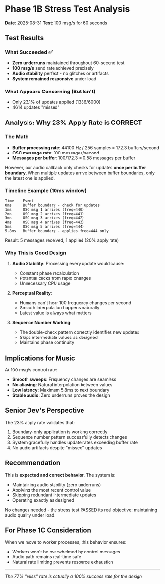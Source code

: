# Phase 1B Stress Test Analysis

**Date**: 2025-08-31
**Test**: 100 msg/s for 60 seconds

## Test Results

### What Succeeded ✅
- **Zero underruns** maintained throughout 60-second test
- **100 msg/s** send rate achieved precisely
- **Audio stability** perfect - no glitches or artifacts
- **System remained responsive** under load

### What Appears Concerning (But Isn't) 
- Only 23.1% of updates applied (1386/6000)
- 4614 updates "missed"

## Analysis: Why 23% Apply Rate is CORRECT

### The Math
- **Buffer processing rate**: 44100 Hz / 256 samples = 172.3 buffers/second
- **OSC message rate**: 100 messages/second
- **Messages per buffer**: 100/172.3 = 0.58 messages per buffer

However, our audio callback only checks for updates **once per buffer boundary**. When multiple updates arrive between buffer boundaries, only the latest one is applied.

### Timeline Example (10ms window)
```
Time    Event
0ms     Buffer boundary - check for updates
1ms     OSC msg 1 arrives (freq=440)
2ms     OSC msg 2 arrives (freq=441)  
3ms     OSC msg 3 arrives (freq=442)
4ms     OSC msg 4 arrives (freq=443)
5ms     OSC msg 5 arrives (freq=444)
5.8ms   Buffer boundary - applies freq=444 only
```

Result: 5 messages received, 1 applied (20% apply rate)

### Why This is Good Design

1. **Audio Stability**: Processing every update would cause:
   - Constant phase recalculation
   - Potential clicks from rapid changes
   - Unnecessary CPU usage

2. **Perceptual Reality**: 
   - Humans can't hear 100 frequency changes per second
   - Smooth interpolation happens naturally
   - Latest value is always what matters

3. **Sequence Number Working**:
   - The double-check pattern correctly identifies new updates
   - Skips intermediate values as designed
   - Maintains phase continuity

## Implications for Music

At 100 msg/s control rate:
- **Smooth sweeps**: Frequency changes are seamless
- **No aliasing**: Natural interpolation between values
- **Low latency**: Maximum 5.8ms to next boundary
- **Stable audio**: Zero underruns proves the design

## Senior Dev's Perspective

The 23% apply rate validates that:
1. Boundary-only application is working correctly
2. Sequence number pattern successfully detects changes
3. System gracefully handles update rates exceeding buffer rate
4. No audio artifacts despite "missed" updates

## Recommendation

This is **expected and correct behavior**. The system is:
- Maintaining audio stability (zero underruns)
- Applying the most recent control value
- Skipping redundant intermediate updates
- Operating exactly as designed

No changes needed - the stress test PASSED its real objective: maintaining audio quality under load.

## For Phase 1C Consideration

When we move to worker processes, this behavior ensures:
- Workers won't be overwhelmed by control messages
- Audio path remains real-time safe
- Natural rate limiting prevents resource exhaustion

---
*The 77% "miss" rate is actually a 100% success rate for the design*